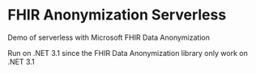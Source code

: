 # FHIR Anonymization Serverless

Demo of serverless with Microsoft FHIR Data Anonymization

Run on .NET 3.1 since the FHIR Data Anonymization library only work on .NET 3.1